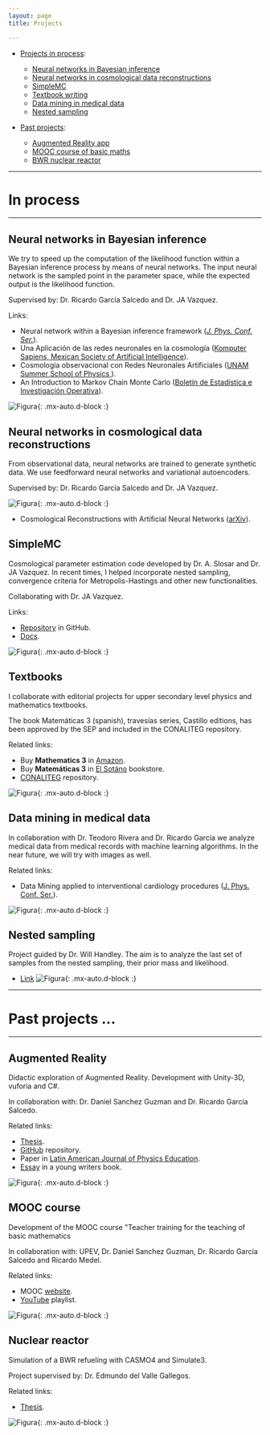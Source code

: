 ```yaml
---
layout: page
title: Projects

---
```


- [Projects in process](#in-process):
	- [Neural networks in Bayesian inference](#neural-networks-in-bayesian-inference)
	- [Neural networks in cosmological data reconstructions](#neural-networks-in-cosmological-data-reconstructions)
	- [SimpleMC](#simplemc)
	- [Textbook writing](#textbooks)
	- [Data mining in medical data](#data-mining-in-medical-data)
	- [Nested sampling](#nested-sampling)

- [Past projects](#past):
	- [Augmented Reality app](#augmented-reality)
	- [MOOC course of basic maths](#mooc-course)
	- [BWR nuclear reactor](#nuclear-reactor)

-----------------------------------------------------------

# In process

---

## Neural networks in Bayesian inference
We try to speed up the computation of the likelihood function within a Bayesian inference process by means of neural networks. 
The input neural network is the sampled point in the parameter space, while the expected output is the likelihood function. 

Supervised by:  Dr. Ricardo García Salcedo and Dr. JA Vazquez.

Links:
-  Neural network within a Bayesian inference framework ([_J. Phys. Conf. Ser._](https://iopscience.iop.org/article/10.1088/1742-6596/1723/1/012022/meta)).
- Una Aplicación de las redes neuronales en la cosmología ([Komputer Sapiens, Mexican Society of Artificial Intelligence](https://www.academia.edu/42113814/Una_Aplicaci%C3%B3n_de_las_Redes_Neuronales_Artificiales_en_la_Cosmolog%C3%ADa)).
- Cosmología observacional con Redes Neuronales Artificiales ([UNAM Summer School of Physics ](https://www.fis.unam.mx/pdfs/Memorias%20Escuela%20de%20Verano%202019.pdf#page=97)).
- An Introduction to Markov Chain Monte Carlo ([Boletín de Estadística e Investigación Operativa](https://www.academia.edu/45636190/An_introduction_to_Markov_Chain_Monte_Carlo)).


![Figura](https://igomezv.github.io/assets/img/bambiuam.png){: .mx-auto.d-block :}

## Neural networks in cosmological data reconstructions
From observational data, neural networks are trained to generate synthetic data. We use feedforward neural networks and variational autoencoders.

Supervised by:  Dr. Ricardo García Salcedo and Dr. JA Vazquez.

![Figura](https://igomezv.github.io/assets/img/reconstruction.png){: .mx-auto.d-block :}

- Cosmological Reconstructions with Artificial Neural Networks ([arXiv](https://arxiv.org/abs/2104.00595)).

## SimpleMC
Cosmological parameter estimation code developed by Dr. A. Slosar and Dr. JA Vazquez. In recent times, I helped incorporate nested sampling, convergence criteria for Metropolis-Hastings and other new functionalities.

Collaborating with Dr. JA Vazquez.

Links:
 - [Repository](hhttps://github.com/ja-vazquez/SimpleMC) in GitHub.
 - [Docs](https://igomezv.github.io/SimpleMC-docs/#).


![Figura](https://igomezv.github.io/assets/img/triangleSimplemc.png){: .mx-auto.d-block :}


## Textbooks

I collaborate with editorial projects for upper secondary level physics and mathematics textbooks.

The book Matemáticas 3 (spanish), travesías series, Castillo editions, has been approved by the SEP and included in the CONALITEG repository.

Related links:
-  Buy **Mathematics 3** in [Amazon](https://www.amazon.com.mx/Matem%C3%A1ticas-Ricardo-Garc%C3%ADa-Salcedo-Esquivel/dp/6075405224).
 -  Buy **Matemáticas 3** in [El Sotáno](https://www.elsotano.com/libro/travesias-secundaria-matematicas-3_10554150) bookstore.
 - [CONALITEG](https://secundaria.conaliteg.gob.mx/seleccion/content/common/detaLibro/detalleLibro.jsf?idLibro=697) repository.

![Figura](https://igomezv.github.io/assets/img/mateTravesias.png){: .mx-auto.d-block :}


## Data mining in medical data
In collaboration with Dr. Teodoro Rivera and Dr. Ricardo Garcia we analyze medical data from medical records with machine learning algorithms. In the near future, we will try with images as well. 

Related links:
- Data Mining applied to interventional cardiology procedures ([J. Phys. Conf. Ser.](https://iopscience.iop.org/article/10.1088/1742-6596/1723/1/012034/meta)).

![Figura](https://igomezv.github.io/assets/img/medicalCluster.png){: .mx-auto.d-block :}



## Nested sampling
Project guided by Dr. Will Handley. The aim is to analyze the last set of samples from the nested sampling, their prior mass and likelihood.
-  <a href="https://www.kicc.cam.ac.uk/directory/isidro-gomez-vargas-mr">Link</a>
![Figura](https://raw.githubusercontent.com/igomezv/igomezv.github.io/master/assets/img/nested.png){: .mx-auto.d-block :}

---

# Past projects ...

---

## Augmented Reality 
Didactic exploration of Augmented Reality. Development with Unity-3D, vuforia and C#.

In collaboration with:  Dr. Daniel Sanchez Guzman and Dr. Ricardo García Salcedo. 

Related links:
- <a href="https://www.academia.edu/35480448/Dise%C3%B1o_y_desarrollo_de_una_aplicaci%C3%B3n_para_dispositivos_m%C3%B3viles_de_realidad_aumentada">Thesis</a>.
- <a href="https://github.com/igomezv/RAsolidsrev">GitHub</a> repository.
- Paper in <a href="https://www.academia.edu/38601945/Realidad_Aumentada_como_herramienta_did%C3%A1ctica_en_geometr%C3%ADa_3D"> Latin American Journal of Physics Education</a>.
- <a href="https://www.academia.edu/35480477/Posibilidad_did%C3%A1ctica_de_la_Realidad_Aumentada">Essay</a> in a young writers book.

![Figura](https://raw.githubusercontent.com/igomezv/igomezv.github.io/master/assets/img/RA.png){: .mx-auto.d-block :}

## MOOC course
Development of the MOOC course "Teacher training for the teaching of basic mathematics

In collaboration with: UPEV, Dr. Daniel Sanchez Guzman, Dr. Ricardo García Salcedo and Ricardo Medel.

Related links:
- MOOC <a href="https://moocs.upev.ipn.mx/courses/course-v1:UPEV+FD1+2019_2/about">website</a>.
- [YouTube](https://www.youtube.com/playlist?list=PLgJ20i9oGSHaglqU9oVdFHcvsGWdmCsG1) playlist.

![Figura](https://raw.githubusercontent.com/igomezv/igomezv.github.io/master/assets/img/mooc.png){: .mx-auto.d-block :}

## Nuclear reactor
Simulation of a BWR refueling with CASMO4 and Simulate3. 

Project supervised by: Dr. Edmundo del Valle Gallegos.

Related links:
- <a href="https://www.academia.edu/35480399/Seguimiento_operacional_de_una_recarga_de_combustible_de_un_reactor_BWR_con_SIMULATE_3">Thesis</a>.

![Figura](https://raw.githubusercontent.com/igomezv/igomezv.github.io/master/assets/img/bwr.png){: .mx-auto.d-block :}


<!--stackedit_data:
eyJoaXN0b3J5IjpbOTY4MzUzNjk3LDIxMDY1MDY5MzhdfQ==
-->